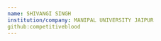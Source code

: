 ```yaml
---
name: SHIVANGI SINGH
institution/company: MANIPAL UNIVERSITY JAIPUR
github:competitiveblood
---
```

